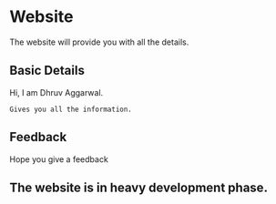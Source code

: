 # Website

The website will provide you with all the details.

## Basic Details 

Hi, I am Dhruv Aggarwal.

```
Gives you all the information.
````
## Feedback

Hope you give a feedback


## The website is in heavy development phase.

